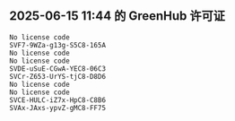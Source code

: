 ## 2025-06-15 11:44 的 GreenHub 许可证
```
No license code
SVF7-9WZa-g13g-S5C8-165A
No license code
No license code
SVDE-uSuE-CGwA-YEC8-06C3
SVCr-Z653-UrYS-tjC8-D8D6
No license code
No license code
SVCE-HULC-iZ7x-HpC8-C8B6
SVAx-JAxs-ypvZ-gMC8-FF75
```

